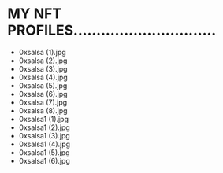# MY NFT PROFILES...............................
- 0xsalsa (1).jpg
- 0xsalsa (2).jpg
- 0xsalsa (3).jpg
- 0xsalsa (4).jpg
- 0xsalsa (5).jpg
- 0xsalsa (6).jpg
- 0xsalsa (7).jpg
- 0xsalsa (8).jpg
- 0xsalsa1 (1).jpg
- 0xsalsa1 (2).jpg
- 0xsalsa1 (3).jpg
- 0xsalsa1 (4).jpg
- 0xsalsa1 (5).jpg
- 0xsalsa1 (6).jpg
